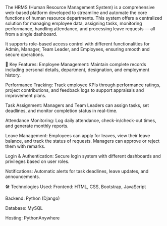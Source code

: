 The HRMS (Human Resource Management System) is a comprehensive web-based platform developed to streamline and automate the core functions of human resource departments. This system offers a centralized solution for managing employee data, assigning tasks, monitoring performance, handling attendance, and processing leave requests — all from a single dashboard.

It supports role-based access control with different functionalities for Admin, Manager, Team Leader, and Employees, ensuring smooth and secure operations.

🔑 Key Features:
Employee Management: Maintain complete records including personal details, department, designation, and employment history.

Performance Tracking: Track employee KPIs through performance ratings, project contributions, and feedback logs to support appraisals and improvement plans.

Task Assignment: Managers and Team Leaders can assign tasks, set deadlines, and monitor completion status in real-time.

Attendance Monitoring: Log daily attendance, check-in/check-out times, and generate monthly reports.

Leave Management: Employees can apply for leaves, view their leave balance, and track the status of requests. Managers can approve or reject them with remarks.

Login & Authentication: Secure login system with different dashboards and privileges based on user roles.

Notifications: Automatic alerts for task deadlines, leave updates, and announcements.

🛠️ Technologies Used:
Frontend: HTML, CSS, Bootstrap, JavaScript

Backend: Python (Django)

Database: MySQL

Hosting: PythonAnywhere
